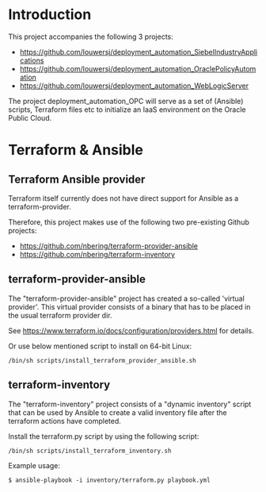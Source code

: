 # Introduction

This project accompanies the following 3 projects:

* https://github.com/louwersj/deployment_automation_SiebelIndustryApplications
* https://github.com/louwersj/deployment_automation_OraclePolicyAutomation
* https://github.com/louwersj/deployment_automation_WebLogicServer

The project deployment_automation_OPC will serve as a set of (Ansible) scripts,
Terraform files etc to initialize an IaaS environment on the Oracle Public Cloud.


# Terraform & Ansible

## Terraform Ansible provider
Terraform itself currently does not have direct support for Ansible as a terraform-provider.

Therefore, this project makes use of the following two pre-existing Github projects:

* https://github.com/nbering/terraform-provider-ansible
* https://github.com/nbering/terraform-inventory


## terraform-provider-ansible
The "terraform-provider-ansible" project has created a so-called 'virtual provider'.
This virtual provider consists of a binary that has to be placed in the usual terraform
provider dir.

See https://www.terraform.io/docs/configuration/providers.html for details.

Or use below mentioned script to install on 64-bit Linux:

```
/bin/sh scripts/install_terraform_provider_ansible.sh
```

## terraform-inventory
The "terraform-inventory" project consists of a "dynamic inventory" script that can be
used by Ansible to create a valid inventory file after the terraform actions have completed.

Install the terraform.py script by using the following script:

```
/bin/sh scripts/install_terraform_inventory.sh
```


Example usage:

```
$ ansible-playbook -i inventory/terraform.py playbook.yml
```
